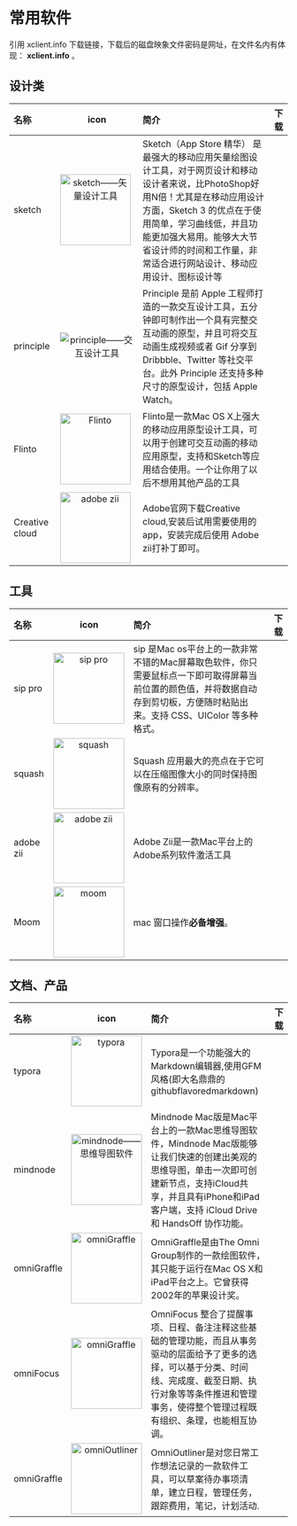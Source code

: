 # 常用软件

引用 xclient.info 下载链接，下载后的磁盘映象文件密码是网址，在文件名内有体现： **xclient.info** 。

## 设计类

 | 名称 | icon | 简介 | 下载  |
 | :- | :-: | :- | :-:  |
 | sketch | <img src="https://guidelines.cc/8192c982-4245-e1b4-36a7-cfcaac406b33.png" alt="sketch——矢量设计工具" style="display:block;width:128px;"> | Sketch（App Store 精华） 是最强大的移动应用矢量绘图设计工具，对于网页设计和移动设计者来说，比PhotoShop好用N倍！尤其是在移动应用设计方面，Sketch 3 的优点在于使用简单，学习曲线低，并且功能更加强大易用。能够大大节省设计师的时间和工作量，非常适合进行网站设计、移动应用设计、图标设计等 | <a href="https://xclient.info/s/sketch.html"><i class="fal fa-download"></i></a> |
 | principle | <img src="https://guidelines.cc/ffb905b2-82a3-70f8-88b0-dac177ec4c27.png" alt="principle——交互设计工具" style="display:block;width:１２８px;"> | Principle 是前 Apple 工程师打造的一款交互设计工具，五分钟即可制作出一个具有完整交互动画的原型，并且可将交互动画生成视频或者 Gif 分享到 Dribbble、Twitter 等社交平台。此外 Principle 还支持多种尺寸的原型设计，包括 Apple Watch。 | <a href="https://xclient.info/s/principle.html"><i class="fal fa-download"></i></a> |
 | Flinto | <img src="https://guidelines.cc/6aabc7ac-d5e7-acda-05f1-4856faf0d89f.png" alt="Flinto" style="display:block;width:128px;"> | Flinto是一款Mac OS X上强大的移动应用原型设计工具，可以用于创建可交互动画的移动应用原型，支持和Sketch等应用结合使用。一个让你用了以后不想用其他产品的工具 | <a href="https://xclient.info/s/flinto.html"><i class="fal fa-download"></i></a> |
 | Creative cloud |  <img src="https://guidelines.cc/28384fdb-2de2-304c-4fc5-e01981032d1f.png" alt="adobe zii" style="display:block;width:128px;">  | Adobe官网下载Creative cloud,安装后试用需要使用的app，安装完成后使用 Adobe zii打补丁即可。| <a href="https://creative.adobe.com/products/download/creative-cloud"><i class="fal fa-download"></i></a> |

## 工具

 | 名称 | icon | 简介 | 下载  |
 | :- | :-: | :- | :-:  |
 | sip pro | <img src="https://guidelines.cc/b3de6576-92b2-024d-a644-524671266583.png" alt="sip pro" style="display:block;width:128px;"> | sip 是Mac os平台上的一款非常不错的Mac屏幕取色软件，你只需要鼠标点一下即可取得屏幕当前位置的颜色值，并将数据自动存到剪切板，方便随时粘贴出来。支持 CSS、UIColor 等多种格式。 | <a href="https://xclient.info/s/sip.html"><i class="fal fa-download"></i></a> |
 | squash | <img src="https://guidelines.cc/69592000-6b1e-2030-452d-e04b451bf4ca.png" alt="squash" style="display:block;width:128px;"> | Squash 应用最大的亮点在于它可以在压缩图像大小的同时保持图像原有的分辨率。 | <a href="https://xclient.info/s/squash.html"><i class="fal fa-download"></i></a> |
 | adobe zii | <img src="https://guidelines.cc/28384fdb-2de2-304c-4fc5-e01981032d1f.png" alt="adobe zii" style="display:block;width:128px;"> | Adobe Zii是一款Mac平台上的Adobe系列软件激活工具 | <a href="https://xclient.info/s/adobe-zii.html"><i class="fal fa-download"></i></a> |
 | Moom | <img src="https://guidelines.cc/moom.png" alt="moom" style="display:block;width:128px;"> | mac 窗口操作**必备增强**。 | <a href="https://xclient.info/s/moom.html"><i class="fal fa-download"></i></a> |

## 文档、产品

 | 名称 | icon | 简介 | 下载  |
 | :- | :-: | :- | :-:  |
 | typora | <img src="https://guidelines.cc/80369933-7b6c-a847-59ea-7a198416754d.png" alt="typora" style="display:block;width:128px;"> | Typora是一个功能强大的Markdown编辑器,使用GFM风格(即大名鼎鼎的githubflavoredmarkdown) | <a href="https://www.typora.io/"><i class="fal fa-download"></i></a> |
 | mindnode | <img src="https://guidelines.cc/264bde5a-d298-128a-fc9a-40865b5dd616.png" alt="mindnode——思维导图软件" style="display:block;width:128px;"> | Mindnode Mac版是Mac平台上的一款Mac思维导图软件，Mindnode Mac版能够让我们快速的创建出美观的思维导图，单击一次即可创建新节点，支持iCloud共享，并且具有iPhone和iPad客户端，支持 iCloud Drive 和 HandsOff 协作功能。 | <a href="https://xclient.info/s/mind-node-pro.html"><i class="fal fa-download"></i></a> |
 | omniGraffle | <img src="https://guidelines.cc/defef9ef-d287-0bab-fb02-effe8e9ae15e.png" alt="omniGraffle" style="display:block;width:128px;"> | OmniGraffle是由The Omni Group制作的一款绘图软件，其只能于运行在Mac OS X和iPad平台之上。它曾获得2002年的苹果设计奖。 | <a href="https://xclient.info/s/omnigraffle.html"><i class="fal fa-download"></i></a> |
 | omniFocus | <img src="https://guidelines.cc/32cca01a-f0d1-a056-6c41-a2e4c61d2ade.png" alt="omniGraffle" style="display:block;width:128px;"> | OmniFocus 整合了提醒事项、日程、备注注释这些基础的管理功能，而且从事务驱动的层面给予了更多的选择，可以基于分类、时间线、完成度、截至日期、执行对象等等条件推进和管理事务，使得整个管理过程既有组织、条理，也能相互协调。 | <a href="https://xclient.info/s/omnifocus.html"><i class="fal fa-download"></i></a> |
 | omniGraffle | <img src="https://guidelines.cc/16d3585f-1a38-8991-0184-930740bea840.png" alt="omniOutliner" style="display:block;width:128px;"> | OmniOutliner是对您日常工作想法记录的一款软件工具，可以草案待办事项清单，建立日程，管理任务，跟踪费用，笔记，计划活动. | <a href="https://xclient.info/s/omnioutliner.html"><i class="fal fa-download"></i></a> |